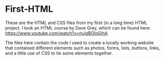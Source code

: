 # First-HTML


These are the HTML and CSS files from my first (in a long time) HTML project. I took an HTML course by Dave Grey, which can be found here: https://www.youtube.com/watch?v=mJgBOIoGihA

The files here contain the code I used to create a locally working website that contained different elements such as photos, forms, lists, buttons, links, and a little use of CSS to tie some elements together.
